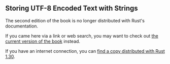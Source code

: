 ## Storing UTF-8 Encoded Text with Strings

The second edition of the book is no longer distributed with Rust's documentation.

If you came here via a link or web search, you may want to check out [the current version of the book](../ch08-02-strings.html) instead.

If you have an internet connection, you can [find a copy distributed with Rust 1.30](https://doc.rust-lang.org/1.30.0/book/second-edition/ch08-02-strings.html).